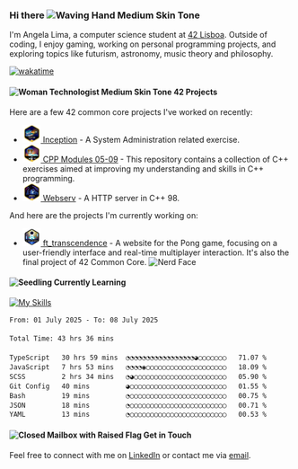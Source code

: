 ### Hi there <img src="https://raw.githubusercontent.com/Tarikul-Islam-Anik/Animated-Fluent-Emojis/master/Emojis/Hand%20gestures/Waving%20Hand%20Medium%20Skin%20Tone.png" alt="Waving Hand Medium Skin Tone" width="35" height="35" />

I'm Angela Lima, a computer science student at [42 Lisboa](https://www.42lisboa.com/). Outside of coding, I enjoy gaming, working on personal programming projects, and exploring topics like futurism, astronomy, music theory and philosophy.

[![wakatime](https://wakatime.com/badge/user/0c29d5b3-c30b-4e1a-ad07-2da3bd4f7e05.svg)](https://wakatime.com/@0c29d5b3-c30b-4e1a-ad07-2da3bd4f7e05)

#### <img src="https://raw.githubusercontent.com/Tarikul-Islam-Anik/Animated-Fluent-Emojis/master/Emojis/People%20with%20professions/Woman%20Technologist%20Medium%20Skin%20Tone.png" alt="Woman Technologist Medium Skin Tone" width="25" height="25" /> 42 Projects

Here are a few 42 common core projects I've worked on recently: 
- <a href="https://github.com/angelamcosta/inception" target="_blank"><img width=32 src="https://raw.githubusercontent.com/angelamcosta/angelamcosta/main/42_badges/inceptionm.png"> Inception</a> - A System Administration related exercise.
- <a href="https://github.com/angelamcosta/cpp" target="_blank"><img width=32 src="https://raw.githubusercontent.com/angelamcosta/angelamcosta/main/42_badges/cppm.png"> CPP Modules 05-09</a> - This repository contains a collection of C++ exercises aimed at improving my understanding and skills in C++ programming.
- <a href="https://github.com/angelamcosta/webserv" target="_blank"><img width=32 src="https://raw.githubusercontent.com/angelamcosta/angelamcosta/main/42_badges/webservm.png"> Webserv</a> - A HTTP server in C++ 98.

And here are the projects I'm currently working on:
- <a href="https://github.com/angelamcosta/ft_transcendence" target="_blank"><img width=32 src="https://raw.githubusercontent.com/angelamcosta/angelamcosta/main/42_badges/ft_transcendencen.png"> ft_transcendence</a> - A website for the Pong game, focusing on a user-friendly interface and real-time multiplayer interaction. It's also the final project of 42 Common Core. <img src="https://raw.githubusercontent.com/Tarikul-Islam-Anik/Animated-Fluent-Emojis/master/Emojis/Smilies/Nerd%20Face.png" alt="Nerd Face" width="25" height="25" />

#### <img src="https://raw.githubusercontent.com/Tarikul-Islam-Anik/Animated-Fluent-Emojis/master/Emojis/Animals/Seedling.png" alt="Seedling" width="25" height="25" /> Currently Learning

[![My Skills](https://skillicons.dev/icons?i=sass,c,docker,go,react,ts,cpp,python,nodejs,bash,next,tailwind&theme=dark)](https://skillicons.dev)

<!--START_SECTION:waka-->

```txt
From: 01 July 2025 - To: 08 July 2025

Total Time: 43 hrs 36 mins

TypeScript   30 hrs 59 mins  ◔◔◔◔◔◔◔◔◔◔◔◔◔◔◔◔◔◕◯◯◯◯◯◯◯   71.07 %
JavaScript   7 hrs 53 mins   ◔◔◔◔◉◯◯◯◯◯◯◯◯◯◯◯◯◯◯◯◯◯◯◯◯   18.09 %
SCSS         2 hrs 34 mins   ◔◕◯◯◯◯◯◯◯◯◯◯◯◯◯◯◯◯◯◯◯◯◯◯◯   05.90 %
Git Config   40 mins         ◕◯◯◯◯◯◯◯◯◯◯◯◯◯◯◯◯◯◯◯◯◯◯◯◯   01.55 %
Bash         19 mins         ◔◯◯◯◯◯◯◯◯◯◯◯◯◯◯◯◯◯◯◯◯◯◯◯◯   00.75 %
JSON         18 mins         ◔◯◯◯◯◯◯◯◯◯◯◯◯◯◯◯◯◯◯◯◯◯◯◯◯   00.71 %
YAML         13 mins         ◔◯◯◯◯◯◯◯◯◯◯◯◯◯◯◯◯◯◯◯◯◯◯◯◯   00.53 %
```

<!--END_SECTION:waka-->

#### <img src="https://raw.githubusercontent.com/Tarikul-Islam-Anik/Animated-Fluent-Emojis/master/Emojis/Objects/Closed%20Mailbox%20with%20Raised%20Flag.png" alt="Closed Mailbox with Raised Flag" width="25" height="25" /> Get in Touch

Feel free to connect with me on [LinkedIn](https://www.linkedin.com/in/angelamcostalima/) or contact me via [email](mailto:angelamcostalima@icloud.com).

